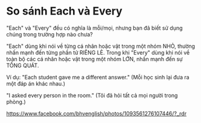# So sánh Each và Every

"Each" và "Every" đều có nghĩa là mỗi/mọi, nhưng bạn đã biết sử dụng chúng trong trường hợp nào chưa?

"Each" dùng khi nói về từng cá nhân hoặc vật trong một nhóm NHỎ, thường nhấn mạnh đến từng phần tử RIÊNG LẺ.
Trong khi "Every" dùng khi nói về toàn bộ các cá nhân hoặc vật trong một nhóm LỚN, nhấn mạnh đến sự TỔNG QUÁT.

Ví dụ:
"Each student gave me a different answer."
(Mỗi học sinh lại đưa ra một đáp án khác nhau.)

"I asked every person in the room."
(Tôi đã hỏi tất cả mọi người trong phòng.)

https://www.facebook.com/bhvenglish/photos/1093561276107446/?_rdr
